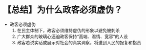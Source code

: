 # 【总结】为什么政客必须虚伪？

-   政客必须虚伪
    1.  在民主体制下，政客必须维持虚伪的形象以避免被刺杀
    2.  广大群众的玻璃心逼迫政客保持“高端、温情、宽容”的人设
    3.  政客若说实话或展示对社会的真实洞察，将遭到人民的报复和指责